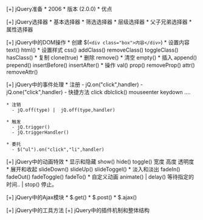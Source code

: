 [+] jQuery准备
    * 2006
    * 版本 (2.0.0)
    * 优点

[+] jQuery选择器
    * 基本选择器
    * 筛选选择器
    * 层级选择器
    * 父子兄弟选择器
    * 属性选择器

[+] jQuery中的DOM操作
    * 创建  $(`<div class="box">内容</div>`)
    * 设置内容 text() html()
    * 设置样式 css()  addClass() removeClass() toggleClass() hasClass() 
    * 复制  clone(true)
    * 删除  remove()
    * 清空  empty()
    * 插入  append() prepend() insertBefore() insertAfter()
    * 操作  val() prop() removeProp() attr() removeAttr() 

[+] jQuery中的事件处理
    * 注册
      - jQ.on("click",handler)
      - jQ.one("click",handler)
      - 快捷方法  click dblclick() mouseenter keydown ....

    * 注销
      - jQ.off(type) |  jQ.off(type,handler)

    * 触发
      - jQ.trigger() 
      - jQ.triggerHandler()

    * 委托  
      - $("ul").on("click","li",handler)


[+] jQuery中的动画特效
    * 显示和隐藏  show() hide() toggle()  宽度 高度 透明度
    * 展开和收起  slideDown() slideUp() slideToggel()
    * 淡入和淡出  fadeIn() fadeOut() fadeToggle() fadeTo()
    * 自定义动画  animate() | delay() 等待指定的时间.. | stop()  停止。

[+] jQuery中的Ajax模块
    * $.get()
    * $.post()
    * $.ajax()

[+] jQuery中的工具方法
[+] jQuery中的插件机制和整体结构
